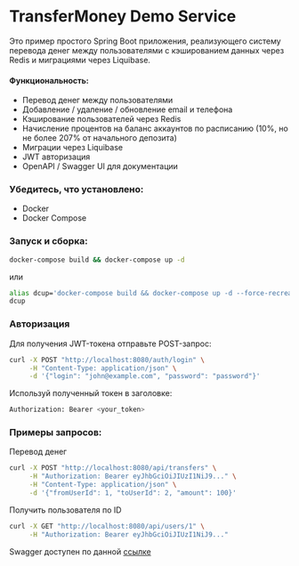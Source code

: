 # TransferMoney Demo Service

Это пример простого Spring Boot приложения, реализующего систему перевода денег между пользователями с кэшированием данных через Redis и миграциями через Liquibase.

#### Функциональность:
+ Перевод денег между пользователями
+ Добавление / удаление / обновление email и телефона
+ Кэширование пользователей через Redis
+ Начисление процентов на баланс аккаунтов по расписанию (10%, но не более 207% от начального депозита)
+ Миграции через Liquibase
+ JWT авторизация
+ OpenAPI / Swagger UI для документации

### Убедитесь, что установлено:
- Docker
- Docker Compose

### Запуск и сборка:

```bash
docker-compose build && docker-compose up -d
```
или


```bash
alias dcup='docker-compose build && docker-compose up -d --force-recreate && docker-compose logs -f server'
dcup
```

### Авторизация

Для получения JWT-токена отправьте  POST-запрос:

```bash
curl -X POST "http://localhost:8080/auth/login" \
     -H "Content-Type: application/json" \
     -d '{"login": "john@example.com", "password": "password"}'
```
Используй полученный токен в заголовке:
```bash
Authorization: Bearer <your_token>
```

### Примеры запросов:

Перевод денег
```bash
curl -X POST "http://localhost:8080/api/transfers" \
     -H "Authorization: Bearer eyJhbGciOiJIUzI1NiJ9..." \
     -H "Content-Type: application/json" \
     -d '{"fromUserId": 1, "toUserId": 2, "amount": 100}'
```

Получить пользователя по ID
```bash
curl -X GET "http://localhost:8080/api/users/1" \
     -H "Authorization: Bearer eyJhbGciOiJIUzI1NiJ9..."
```

Swagger доступен по данной  [ссылке](http://localhost:8080/swagger-ui/index.html) 


